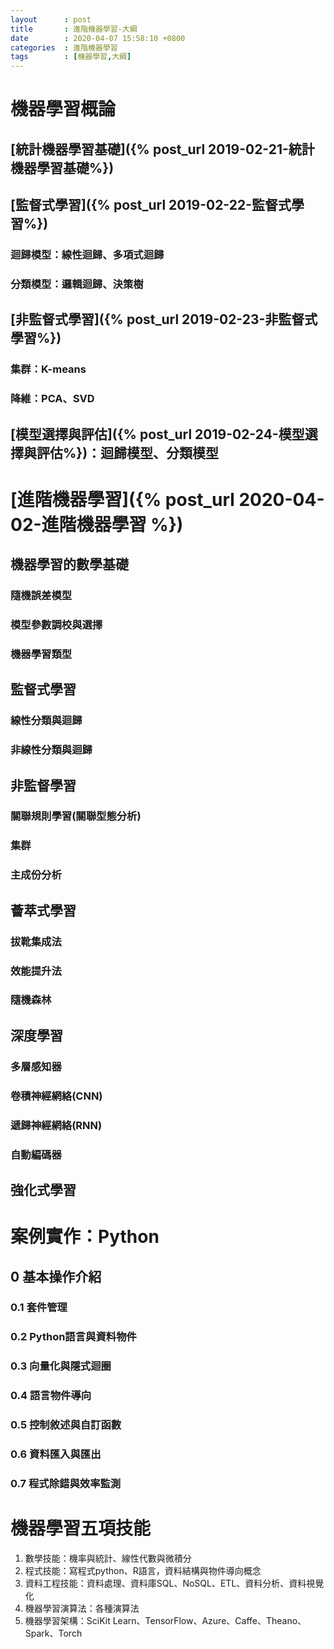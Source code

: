```yaml
---
layout      : post
title       : 進階機器學習-大綱
date        : 2020-04-07 15:58:10 +0800
categories  : 進階機器學習
tags        : [機器學習,大綱]
---
```


# 機器學習概論
## [統計機器學習基礎]({% post_url 2019-02-21-統計機器學習基礎%})
## [監督式學習]({% post_url 2019-02-22-監督式學習%})
### 迴歸模型：線性迴歸、多項式迴歸
### 分類模型：邏輯迴歸、決策樹
## [非監督式學習]({% post_url 2019-02-23-非監督式學習%})
### 集群：K-means
### 降維：PCA、SVD
## [模型選擇與評估]({% post_url 2019-02-24-模型選擇與評估%})：迴歸模型、分類模型

# [進階機器學習]({% post_url 2020-04-02-進階機器學習 %})
## 機器學習的數學基礎
### 隨機誤差模型
### 模型參數調校與選擇
### 機器學習類型

## 監督式學習
### 線性分類與迴歸
### 非線性分類與迴歸

## 非監督學習
### 關聯規則學習(關聯型態分析)
### 集群
### 主成份分析

##  薈萃式學習
### 拔靴集成法
### 效能提升法
### 隨機森林

## 深度學習
### 多層感知器
### 卷積神經網絡(CNN)
### 遞歸神經網絡(RNN)
### 自動編碼器

## 強化式學習

# 案例實作：Python

## 0 基本操作介紹
### 0.1 套件管理
### 0.2 Python語言與資料物件
### 0.3 向量化與隱式迴圈
### 0.4 語言物件導向
### 0.5 控制敘述與自訂函數
### 0.6 資料匯入與匯出
### 0.7 程式除錯與效率監測


# 機器學習五項技能
1. 數學技能：機率與統計、線性代數與微積分
2. 程式技能：寫程式python、R語言，資料結構與物件導向概念
3. 資料工程技能：資料處理、資料庫SQL、NoSQL、ETL、資料分析、資料視覺化
4. 機器學習演算法：各種演算法
5. 機器學習架構：SciKit Learn、TensorFlow、Azure、Caffe、Theano、Spark、Torch

